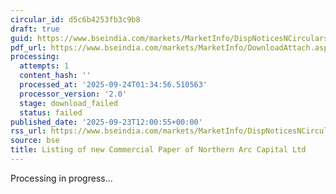 ```yaml
---
circular_id: d5c6b4253fb3c9b8
draft: true
guid: https://www.bseindia.com/markets/MarketInfo/DispNoticesNCirculars.aspx?Noticeid={CB7939CA-75FC-4008-9A71-DB12356D1912}&noticeno=20250923-45&dt=09/23/2025&icount=45&totcount=84&flag=0
pdf_url: https://www.bseindia.com/markets/MarketInfo/DownloadAttach.aspx?id=20250923-45&attachedId=
processing:
  attempts: 1
  content_hash: ''
  processed_at: '2025-09-24T01:34:56.510563'
  processor_version: '2.0'
  stage: download_failed
  status: failed
published_date: '2025-09-23T12:00:55+00:00'
rss_url: https://www.bseindia.com/markets/MarketInfo/DispNoticesNCirculars.aspx?Noticeid={CB7939CA-75FC-4008-9A71-DB12356D1912}&noticeno=20250923-45&dt=09/23/2025&icount=45&totcount=84&flag=0
source: bse
title: Listing of new Commercial Paper of Northern Arc Capital Ltd
---
```


Processing in progress...